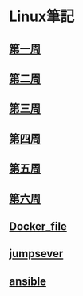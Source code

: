 # Linux筆記
## [第一周](https://github.com/kaifeng273/note2/blob/main/week1.md)
## [第二周](https://github.com/kaifeng273/note2/blob/main/week2.md)
## [第三周](https://github.com/kaifeng273/note2/blob/main/week3.md)
## [第四周](https://github.com/kaifeng273/note2/blob/main/week4.md)
## [第五周](https://github.com/kaifeng273/note2/blob/main/week5.md)
## [第六周](https://github.com/kaifeng273/note2/blob/main/week6.md)
## [Docker_file](https://github.com/kaifeng273/note2/blob/main/week9.md)
## [jumpsever](https://github.com/kaifeng273/note2/blob/main/week10.md)
## [ansible](https://github.com/kaifeng273/note2/blob/main/ansible.md)

